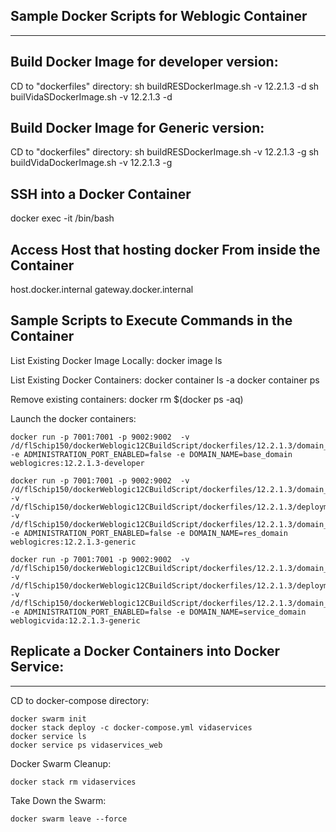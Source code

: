 Sample Docker Scripts for Weblogic Container
--------------------------------------------
--------------------------------------------


Build Docker Image for developer version:
-----------------------------------------
CD to "dockerfiles" directory:
	sh buildRESDockerImage.sh -v 12.2.1.3 -d
	sh builVidaSDockerImage.sh -v 12.2.1.3 -d


Build Docker Image for Generic version:
-----------------------------------------
CD to "dockerfiles" directory:
	sh buildRESDockerImage.sh -v 12.2.1.3 -g
	sh buildVidaDockerImage.sh -v 12.2.1.3 -g


SSH into a Docker Container
------------------------------------------
docker exec -it <container id> /bin/bash


Access Host that hosting docker From inside the Container
------------------------------------------
host.docker.internal
gateway.docker.internal


Sample Scripts to Execute Commands in the Container
------------------------------------------
List Existing Docker Image Locally:
	docker image ls

List Existing Docker Containers:
	docker container ls -a
	docker container ps

Remove existing containers:
	docker rm $(docker ps -aq)

Launch the docker containers:

	docker run -p 7001:7001 -p 9002:9002  -v /d/flSchip150/dockerWeblogic12CBuildScript/dockerfiles/12.2.1.3/domain_properties:/u01/oracle/properties -e ADMINISTRATION_PORT_ENABLED=false -e DOMAIN_NAME=base_domain weblogicres:12.2.1.3-developer

	docker run -p 7001:7001 -p 9002:9002  -v /d/flSchip150/dockerWeblogic12CBuildScript/dockerfiles/12.2.1.3/domain_properties:/u01/oracle/properties -v /d/flSchip150/dockerWeblogic12CBuildScript/dockerfiles/12.2.1.3/deployments:/u01/oracle/deploy -v /d/flSchip150/dockerWeblogic12CBuildScript/dockerfiles/12.2.1.3/domain_lib:/u01/oracle/domain_lib/ -e ADMINISTRATION_PORT_ENABLED=false -e DOMAIN_NAME=res_domain weblogicres:12.2.1.3-generic

	docker run -p 7001:7001 -p 9002:9002  -v /d/flSchip150/dockerWeblogic12CBuildScript/dockerfiles/12.2.1.3/domain_properties:/u01/oracle/properties -v /d/flSchip150/dockerWeblogic12CBuildScript/dockerfiles/12.2.1.3/deployments:/u01/oracle/deploy -v /d/flSchip150/dockerWeblogic12CBuildScript/dockerfiles/12.2.1.3/domain_lib:/u01/oracle/domain_lib/ -e ADMINISTRATION_PORT_ENABLED=false -e DOMAIN_NAME=service_domain weblogicvida:12.2.1.3-generic




Replicate a Docker Containers into Docker Service:
-------------------------------------------------
----------------------------------------------------
CD to docker-compose directory:

	docker swarm init
	docker stack deploy -c docker-compose.yml vidaservices
	docker service ls
	docker service ps vidaservices_web


Docker Swarm Cleanup:

	docker stack rm vidaservices


Take Down the Swarm:

	docker swarm leave --force
